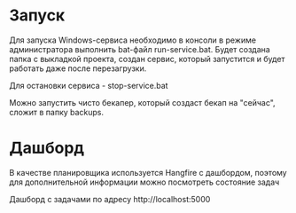 # Запуск

Для запуска Windows-сервиса необходимо в консоли в режиме администратора выполнить bat-файл run-service.bat. Будет создана папка с выкладкой проекта, создан сервис, который запустится и будет работать даже после перезагрузки.

Для остановки сервиса - stop-service.bat

Можно запустить чисто бекапер, который создаст бекап на "сейчас", сложит в папку backups.

# Дашборд

В качестве планировщика используется Hangfire с дашбордом, поэтому для дополнительной информации можно посмотреть состояние задач

Дашборд с задачами по адресу http://localhost:5000
